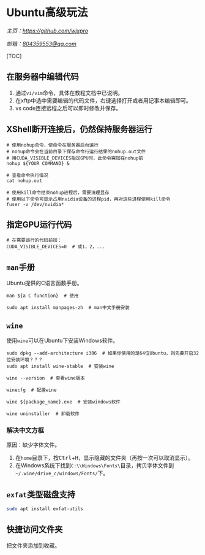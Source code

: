 # **Ubuntu高级玩法**
*主页：https://github.com/wjxpro*

*邮箱：804359553@qq.com*

[TOC]

## 在服务器中编辑代码
1. 通过`vi/vim`命令，具体在教程文档中已说明。
2. 在xftp中选中需要编辑的代码文件，右键选择打开或者用记事本编辑即可。
3. vs code连接远程之后可以即时修改并保存。

## XShell断开连接后，仍然保持服务器运行
```shell
# 使用nohup命令，使命令在服务器后台运行
# nohup命令会在当前目录下保存命令行运行结果的nohup.out文件
# 用CUDA_VISIBLE_DEVICES指定GPU时，此命令需加在nohup前
nohup ${YOUR COMMAND} &

# 查看命令执行情况
cat nohup.out

# 使用kill命令结束nohup进程后，需要清理显存
# 使用以下命令可显示占用nvidia设备的进程pid，再对这些进程使用kill命令
fuser -v /dev/nvidia*
```

## 指定GPU运行代码
```shell
# 在需要运行的代码前加：
CUDA_VISIBLE_DEVICES=0  # 或1，2，...
```

## `man`手册
Ubuntu提供的C语言函数手册。
```shell
man ${a C function}  # 使用

sudo apt install manpages-zh  # man中文手册安装
```

## `wine`
使用`wine`可以在Ubuntu下安装Windows软件。
```shell
sudo dpkg --add-architecture i386  # 如果你使用的是64位Ubuntu，则先要开启32位安装环境？？？
sudo apt install wine-stable  # 安装wine

wine --version  # 查看wine版本

winecfg  # 配置wine

wine ${package_name}.exe  # 安装windows软件

wine uninstaller  # 卸载软件
```

### 解决中文方框
原因：缺少字体文件。
1. 在`home`目录下，按<kbd>Ctrl</kbd>+<kbd>H</kbd>，显示隐藏的文件夹（再按一次可以取消显示）。
2. 在Windows系统下找到`C:\\Windows\Fonts\`目录，拷贝字体文件到`~/.wine/drive_c/windows/Fonts/`下。

## `exfat`类型磁盘支持
```bash
sudo apt install exfat-utils
```

## 快捷访问文件夹
把文件夹添加到收藏。
